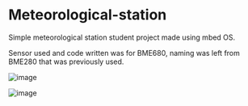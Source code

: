 # Meteorological-station
Simple meteorological station student project made using mbed OS.

Sensor used and code written was for BME680, naming was left from BME280 that was previously used.

![image](https://user-images.githubusercontent.com/103043443/161752707-2b3b16d4-b333-4b74-9b8b-5ae38411873c.png)

![image](https://user-images.githubusercontent.com/103043443/161752734-329a43a9-d7ce-4491-9f90-0b0a4162ab65.png)
